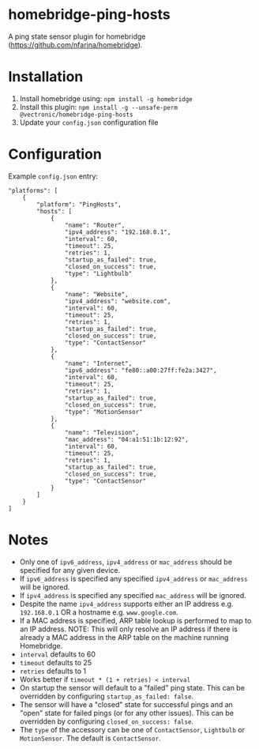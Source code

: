 # homebridge-ping-hosts
A ping state sensor plugin for homebridge (https://github.com/nfarina/homebridge).

# Installation
1. Install homebridge using: `npm install -g homebridge`
2. Install this plugin: `npm install -g --unsafe-perm @vectronic/homebridge-ping-hosts`
3. Update your `config.json` configuration file

# Configuration
Example `config.json` entry:

```
"platforms": [
    {
        "platform": "PingHosts",
        "hosts": [
            {
                "name": "Router",
                "ipv4_address": "192.168.0.1",
                "interval": 60,
                "timeout": 25,
                "retries": 1,
                "startup_as_failed": true,
                "closed_on_success": true,
                "type": "Lightbulb"
            },
            {
                "name": "Website",
                "ipv4_address": "website.com",
                "interval": 60,
                "timeout": 25,
                "retries": 1,
                "startup_as_failed": true,
                "closed_on_success": true,
                "type": "ContactSensor"
            },
            {
                "name": "Internet",
                "ipv6_address": "fe80::a00:27ff:fe2a:3427",
                "interval": 60,
                "timeout": 25,
                "retries": 1,
                "startup_as_failed": true,
                "closed_on_success": true,
                "type": "MotionSensor"
            },
            {
                "name": "Television",
                "mac_address": "04:a1:51:1b:12:92",
                "interval": 60,
                "timeout": 25,
                "retries": 1,
                "startup_as_failed": true,
                "closed_on_success": true,
                "type": "ContactSensor"
            }
        ]
    }
]
```

# Notes 
- Only one of `ipv6_address`, `ipv4_address` or `mac_address` should be specified for any given device.
- If `ipv6_address` is specified any specified `ipv4_address` or `mac_address` will be ignored.
- If `ipv4_address` is specified any specified `mac_address` will be ignored.
- Despite the name `ipv4_address` supports either an IP address e.g. `192.168.0.1` OR a hostname e.g. `www.google.com`.
- If a MAC address is specified, ARP table lookup is performed to map to an IP address. NOTE: This will only resolve an IP address if there is already a MAC address in the ARP table on the machine running Homebridge.
- `interval` defaults to 60
- `timeout` defaults to 25
- `retries` defaults to 1
- Works better if `timeout * (1 + retries) < interval`
- On startup the sensor will default to a "failed" ping state. This can be overridden by configuring `startup_as_failed: false`.
- The sensor will have a "closed" state for successful pings and an "open" state for failed pings (or for any other issues).
This can be overridden by configuring `closed_on_success: false`.
- The `type` of the accessory can be one of `ContactSensor`, `Lightbulb` or `MotionSensor`. The default is `ContactSensor`.
